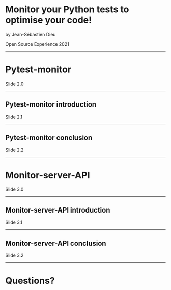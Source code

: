 # Monitor your Python tests to optimise your code!

by Jean-Sébastien Dieu

Open Source Experience 2021

--- ---

# Pytest-monitor

Slide 2.0

---
## Pytest-monitor  introduction

Slide 2.1

---

## Pytest-monitor conclusion

Slide 2.2

--- ---
# Monitor-server-API

Slide 3.0

---
## Monitor-server-API introduction

Slide 3.1

---

## Monitor-server-API conclusion

Slide 3.2

--- ---
# Questions?